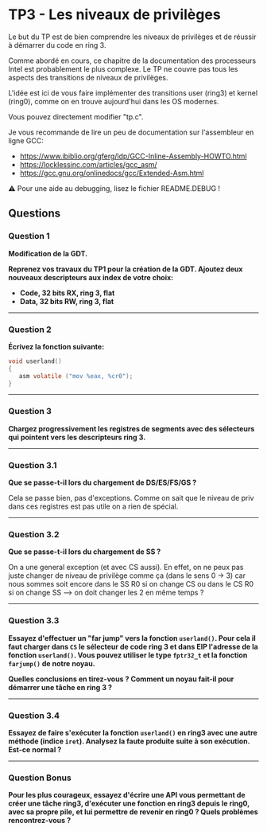# TP3 - Les niveaux de privilèges

Le but du TP est de bien comprendre les niveaux de privilèges et de réussir à démarrer du code en ring 3.

Comme abordé en cours, ce chapitre de la documentation des processeurs Intel est probablement le plus complexe. Le TP ne couvre pas tous les aspects des transitions de niveaux de privilèges.

L'idée est ici de vous faire implémenter des transitions user (ring3) et kernel (ring0), comme on en trouve aujourd'hui dans les OS modernes.

Vous pouvez directement modifier "tp.c".

Je vous recommande de lire un peu de documentation sur l'assembleur en ligne GCC:

 - https://www.ibiblio.org/gferg/ldp/GCC-Inline-Assembly-HOWTO.html
 - https://locklessinc.com/articles/gcc_asm/
 - https://gcc.gnu.org/onlinedocs/gcc/Extended-Asm.html

:warning: Pour une aide au debugging, lisez le fichier README.DEBUG !


## Questions

### Question 1

**Modification de la GDT.**

**Reprenez vos travaux du TP1 pour la création de la GDT. Ajoutez deux nouveaux descripteurs aux index de votre choix:**
 - **Code, 32 bits RX, ring 3, flat**
 - **Data, 32 bits RW, ring 3, flat**

---

### Question 2

**Écrivez la fonction suivante:**

```c
void userland()
{
   asm volatile ("mov %eax, %cr0");
}
```

---

### Question 3

**Chargez progressivement les registres de segments avec des sélecteurs qui pointent vers les descripteurs ring 3.**

---

### Question 3.1

**Que se passe-t-il lors du chargement de DS/ES/FS/GS ?**

Cela se passe bien, pas d'exceptions. Comme on sait que le niveau de priv dans ces registres est pas utile on a rien de spécial. 


---

### Question 3.2

**Que se passe-t-il lors du chargement de SS ?**

On a une general exception (et avec CS aussi). En effet, on ne peux pas juste changer de niveau de privilège comme ça (dans le sens 0 -> 3) car nous sommes soit encore dans le SS R0 si on change CS ou dans le CS R0 si on change SS --> on doit changer les 2 en même temps ?

---

### Question 3.3

**Essayez d'effectuer un "far jump" vers la fonction `userland()`. Pour cela il faut charger dans `CS` le sélecteur de code ring 3 et dans EIP l'adresse de la fonction `userland()`. Vous pouvez utiliser le type `fptr32_t` et la fonction `farjump()` de notre noyau.**

**Quelles conclusions en tirez-vous ? Comment un noyau fait-il pour démarrer une tâche en ring 3 ?**



---

### Question 3.4

**Essayez de faire s'exécuter la fonction `userland()` en ring3 avec une autre méthode (indice `iret`). Analysez la faute produite suite à son exécution. Est-ce normal ?**

---

### Question Bonus

**Pour les plus courageux, essayez d'écrire une API vous permettant de créer une tâche ring3, d'exécuter une fonction en ring3 depuis le ring0, avec sa propre pile, et lui permettre de revenir en ring0 ? Quels problèmes rencontrez-vous ?**

